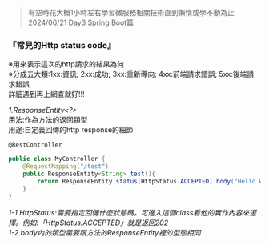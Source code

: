 >有空時花大概1小時左右學習微服務相關技術直到懶惰或學不動為止 2024/06/21 Day3 Spring Boot篇


### 『常見的Http status code』  
※用來表示這次的http請求的結果為何  
※分成五大類:1xx:資訊; 2xx:成功; 3xx:重新導向; 4xx:前端請求錯誤; 5xx:後端請求錯誤  
詳細遇到再上網查就好!!!  

*1.ResponseEntity<?>*  
用法:作為方法的返回類型  
用途:自定義回傳的http response的細節  

`@RestController`  
```java
public class MyController {
    @RequestMapping("/test")
    public ResponseEntity<String> test(){
        return ResponseEntity.status(HttpStatus.ACCEPTED).body("Hello World");
    }
}
```

*1-1.HttpStatus:需要指定回傳什麼狀態碼，可進入這個class看他的實作內容來選擇。例如:「HttpStatus.ACCEPTED」就是返回202*  
*1-2.body內的類型需要跟方法的ResponseEntity<String>裡的型態相同*  
